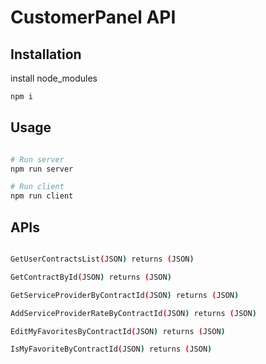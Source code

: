 # CustomerPanel API



## Installation

install node_modules

```bash
npm i
```

## Usage

```bash

# Run server
npm run server

# Run client
npm run client

```

## APIs

```bash

GetUserContractsList(JSON) returns (JSON)

GetContractById(JSON) returns (JSON)

GetServiceProviderByContractId(JSON) returns (JSON)

AddServiceProviderRateByContractId(JSON) returns (JSON)

EditMyFavoritesByContractId(JSON) returns (JSON)

IsMyFavoriteByContractId(JSON) returns (JSON)

```

